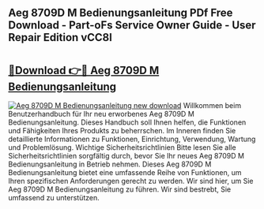 ## Aeg 8709D M Bedienungsanleitung PDf Free Download - Part-oFs Service Owner Guide - User Repair Edition vCC8l

# <h2><a href="http://df0698.blite.top/?on=Aeg+8709D+M+Bedienungsanleitung">🔗Download 👉🔴 Aeg 8709D M Bedienungsanleitung</a></h2>

[![Aeg 8709D M Bedienungsanleitung new download](https://i.imgur.com/lujVjoI.png)](http://df0698.blite.top/?on=Aeg+8709D+M+Bedienungsanleitung)
Willkommen beim Benutzerhandbuch für Ihr neu erworbenes Aeg 8709D M Bedienungsanleitung. Dieses Handbuch soll Ihnen helfen, die Funktionen und Fähigkeiten Ihres Produkts zu beherrschen. Im Inneren finden Sie detaillierte Informationen zu Funktionen, Einrichtung, Verwendung, Wartung und Problemlösung. Wichtige Sicherheitsrichtlinien Bitte lesen Sie alle Sicherheitsrichtlinien sorgfältig durch, bevor Sie Ihr neues Aeg 8709D M Bedienungsanleitung in Betrieb nehmen. Dieses Aeg 8709D M Bedienungsanleitung bietet eine umfassende Reihe von Funktionen, um Ihren spezifischen Anforderungen gerecht zu werden. Wir sind hier, um Sie Aeg 8709D M Bedienungsanleitung zu führen. Wir sind bestrebt, Sie umfassend zu unterstützen.
